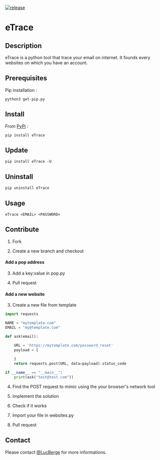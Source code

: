 [![release](https://img.shields.io/badge/release-1.0-succes.svg)](https://pypi.org/project/Y2T/)

# eTrace

## Description

eTrace is a python tool that trace your email on internet. It founds every websites on which you have an account.

## Prerequisites

Pip installation :
```
python3 get-pip.py
```

## Install

From [PyPi](https://pypi.org/project/eTrace/) :
```
pip install eTrace
```

## Update
```
pip install eTrace -U
```

## Uninstall

```
pip uninstall eTrace
```

## Usage

```
eTrace <EMAIL> <PASSWORD>
```

## Contribute

1. Fork

2. Create a new branch and checkout

#### Add a pop address

3. Add a key:value in pop.py

4. Pull request

#### Add a new website

3. Create a new file from template

```python
import requests

NAME = "mytemplate.com"
EMAIL = "my@template.com"

def ask(email):

	URL = 'https://mytemplate.com/password_reset'
	payload = {
	    
	}
	return requests.post(URL, data=payload).status_code

if __name__ == "__main__":
	print(ask("test@test.com"))
```

4. Find the POST request to mimic using the your browser's network tool

5. Implement the solution

6. Check if it works

7. Import your file in websites.py

8. Pull request

## Contact

Please contact [@LucBerge](https://github.com/LucBerge) for more informations.
